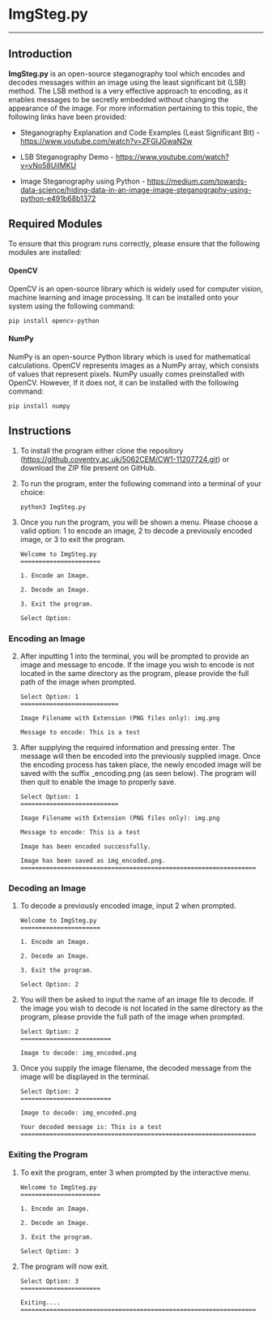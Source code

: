 # ImgSteg.py

-----

## Introduction

**ImgSteg.py** is an open-source steganography tool which encodes and decodes messages within an image using the least significant bit (LSB) method. The LSB method is a very effective approach to encoding, as it enables messages to be secretly embedded without changing the appearance of the image. For more information pertaining to this topic, the following links have been provided:

- Steganography Explanation and Code Examples (Least Significant Bit) - https://www.youtube.com/watch?v=ZFGlJGwaN2w

- LSB Steganography Demo - https://www.youtube.com/watch?v=yNo58UiIMKU

- Image Steganography using Python - https://medium.com/towards-data-science/hiding-data-in-an-image-image-steganography-using-python-e491b68b1372

## Required Modules

To ensure that this program runs correctly, please ensure that the following modules are installed:

#### OpenCV

OpenCV is an open-source library which is widely used for computer vision, machine learning and image processing. It can be installed onto your system using the following command:

```shell
pip install opencv-python
```


#### NumPy

NumPy is an open-source Python library which is used for mathematical calculations. OpenCV represents images as a NumPy array, which consists of values that represent pixels. NumPy usually comes preinstalled with OpenCV. However, If it does not, it can be installed with the following command:

```shell
pip install numpy
```


## Instructions

1. To install the program either clone the repository (https://github.coventry.ac.uk/5062CEM/CW1-11207724.git) or download the ZIP file present on GitHub. 


2. To run the program, enter the following command into a terminal of your choice:

   ```Shell
   python3 ImgSteg.py
   ```


3. Once you run the program, you will be shown a menu. Please choose a valid option: 1 to encode an image, 2 to decode a previously encoded image, or 3 to exit the program. 

   ```
   Welcome to ImgSteg.py
   ======================
   
   1. Encode an Image.
   
   2. Decode an Image.
   
   3. Exit the program.
   
   Select Option:
   ```

### Encoding an Image
   
2. After inputting 1 into the terminal, you will be prompted to provide an image and message to encode. If the image you wish to encode is not located in the same directory as the program, please provide the full path of the image when prompted.  

   ```
   Select Option: 1
   ===========================
   
   Image Filename with Extension (PNG files only): img.png
   
   Message to encode: This is a test
   ```

3. After supplying the required information and pressing enter. The message will then be encoded into the previously supplied image. Once the encoding process has taken place, the newly encoded image will be saved with the suffix _encoding.png (as seen below). The program will then quit to enable the image to properly save. 

   ```
   Select Option: 1
   ===========================
   
   Image Filename with Extension (PNG files only): img.png
   
   Message to encode: This is a test
   
   Image has been encoded successfully.
   
   Image has been saved as img_encoded.png.
   =================================================================
   ```

### Decoding an Image

1. To decode a previously encoded image, input 2 when prompted.

   ```
   Welcome to ImgSteg.py
   ======================

   1. Encode an Image.

   2. Decode an Image.

   3. Exit the program.

   Select Option: 2
   ```

2. You will then be asked to input the name of an image file to decode. If the image you wish to decode is not located in the same directory as the program, please provide the full path of the image when prompted.

   ```
   Select Option: 2
   =========================
   
   Image to decode: img_encoded.png
   ```
   
3. Once you supply the image filename, the decoded message from the image will be displayed in the terminal. 
   
   ```
   Select Option: 2
   =========================
   
   Image to decode: img_encoded.png
   
   Your decoded message is: This is a test
   =================================================================
   ```

### Exiting the Program

1. To exit the program, enter 3 when prompted by the interactive menu.

   ```
   Welcome to ImgSteg.py
   ======================
   
   1. Encode an Image.
               
   2. Decode an Image.
               
   3. Exit the program.
               
   Select Option: 3
   ```

2. The program will now exit.

   ```
   Select Option: 3
   ======================
   
   Exiting....
   =================================================================
   ```












